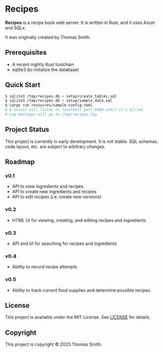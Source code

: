 # Recipes
**Recipes** is a recipe book web server. It is written in Rust, and it uses Axum
and SQLx.

It was originally created by Thomas Smith.

## Prerequisites
- A recent nightly Rust toolchain
- sqlite3 (to initialize the database)

## Quick Start
```sh
$ sqlite3 /tmp/recipes.db < setup/create_tables.sql
$ sqlite3 /tmp/recipes.db < setup/sample_data.sql
$ cargo run resources/sample-config.toml
# A server will listen on localhost port 8000 until it's killed
# Log messages will go to /tmp/recipes.log
```

## Project Status
This project is currently in early development. It is not stable. SQL schemas,
code layout, etc. are subject to arbitrary changes.

## Roadmap
### v0.1
- API to view ingredients and recipes
- API to create new ingredients and recipes
- API to edit recipes (i.e. create new versions)

### v0.2
- HTML UI for viewing, creating, and editing recipes and ingredients

### v0.3
- API and UI for searching for recipes and ingredients

### v0.4
- Ability to record recipe attempts

### v0.5
- Ability to track current food supplies and determine possible recipes

## License
This project is available under the MIT License. See [LICENSE](./LICENSE) for
details.

## Copyright
This project is copyright © 2023 Thomas Smith.
